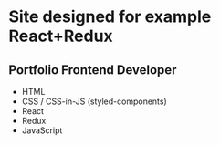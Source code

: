 # Site designed for example React+Redux

## Portfolio Frontend Developer

- HTML
- CSS / CSS-in-JS (styled-components)
- React
- Redux
- JavaScript
